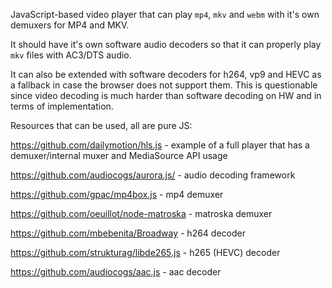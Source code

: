 JavaScript-based video player that can play `mp4`, `mkv` and `webm` with it's own demuxers for MP4 and MKV.

It should have it's own software audio decoders so that it can properly play `mkv` files with AC3/DTS audio.

It can also be extended with software decoders for h264, vp9 and HEVC as a fallback in case the browser does not support them. This is questionable since video decoding is much harder than software decoding on HW and in terms of implementation.

Resources that can be used, all are pure JS:

https://github.com/dailymotion/hls.js - example of a full player that has a demuxer/internal muxer and MediaSource API usage

https://github.com/audiocogs/aurora.js/ - audio decoding framework

https://github.com/gpac/mp4box.js - mp4 demuxer

https://github.com/oeuillot/node-matroska - matroska demuxer

https://github.com/mbebenita/Broadway - h264 decoder 

https://github.com/strukturag/libde265.js - h265 (HEVC) decoder 

https://github.com/audiocogs/aac.js - aac decoder 
